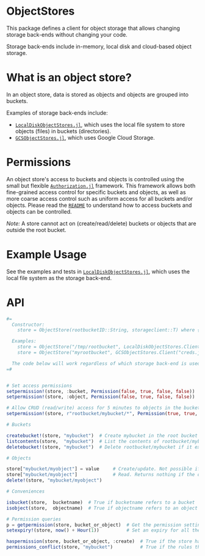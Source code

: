 # ObjectStores

This package defines a client for object storage that allows changing storage back-ends without changing your code.

Storage back-ends include in-memory, local disk and cloud-based object storage.


# What is an object store?

In an object store, data is stored as objects and objects are grouped into buckets.

Examples of storage back-ends include:
- [`LocalDiskObjectStores.jl`](), which uses the local file system to store objects (files) in buckets (directories).
- [`GCSObjectStores.jl`](), which uses Google Cloud Storage.


# Permissions

An object store's access to buckets and objects is controlled using the small but flexible [`Authorization.jl`]() framework.
This framework allows both fine-grained access control for specific buckets and objects, as well as more coarse access control such as uniform access for all buckets and/or objects. Please read the [`README`]() to understand how to access buckets and objects can be controlled.

_Note:_ A store cannot act on (create/read/delete) buckets or objects that are outside the root bucket.

# Example Usage

See the examples and tests in [`LocalDiskObjectStores.jl`](), which uses the local file system as the storage back-end.


# API

```julia
#=
  Constructor:
    store = ObjectStore(rootbucketID::String, storageclient::T) where {T <: ObjectStorageClient}

  Examples:
    store = ObjectStore("/tmp/rootbucket", LocalDiskObjectStores.Client())     # Objects/buckets are on the local file system
    store = ObjectStore("myrootbucket", GCSObjectStores.Client("creds.json"))  # Objects/buckets are on Google Cloud Storage

  The code below will work regardless of which storage back-end is used (using either constructor above).
=#


# Set access permissions
setpermission!(store, :bucket, Permission(false, true, false, false))  # Bucket access is cRud (read-only) without expiry
setpermission!(store, :object, Permission(false, true, false, false))  # Object access is cRud (read-only) without expiry

# Allow CRUD (read/write) access for 5 minutes to objects in the bucket called "mybucket"
setpermission!(store, r"rootbucket/mybucket/*", Permission(true, true, true, true, now() + Minute(5)))

# Buckets

createbucket!(store, "mybucket")  # Create mybucket in the root bucket
listcontents(store,  "mybucket")  # List the contents of rootbucket/mybucket. Return nothing if it doesn't exist
deletebucket!(store, "mybucket")  # Delete rootbucket/mybucket if it exists

# Objects

store["mybucket/myobject"] = value     # Create/update. Not possible if the bucket doesn't exist.
store["mybucket/myobject"]             # Read. Returns nothing if the object doesn't exist.
delete!(store, "mybucket/myobject")

# Conveniences

isbucket(store,  bucketname)  # True if bucketname refers to a bucket
isobject(store,  objectname)  # True if objectname refers to an object

# Permission queries
p = getpermission(store, bucket_or_object)  # Get the permission settings for the specific bucket/object
setexpiry!(store, now() + Hour(1))          # Set an expiry for all the buckets/objects that the store has access to

haspermission(store, bucket_or_object, :create)  # True if the store has :create access to the bucket/object
permissions_conflict(store, "mybucket")          # True if the rules that define the store's access to "mybucket" conflict
```

